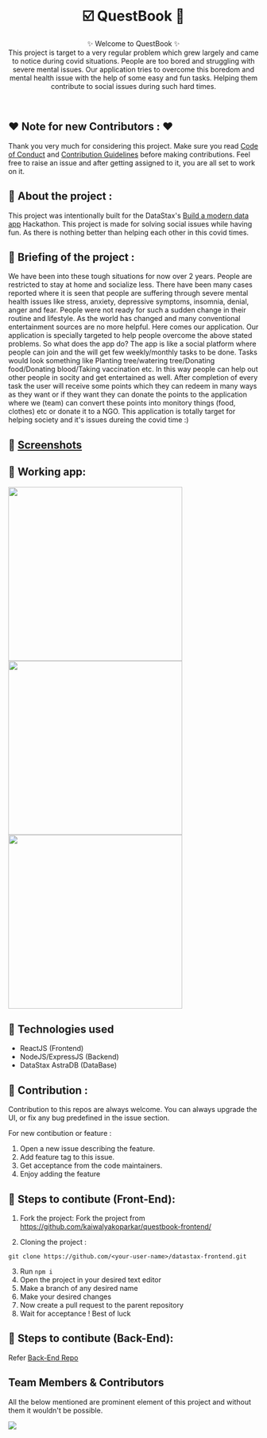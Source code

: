 <h1 align="center">
   ☑️ QuestBook 🤗
</h1>

<p align="center">
    ✨ Welcome to QuestBook ✨ <br />
    This project is target to a very regular problem which grew largely and came to notice during covid situations. People are too bored and struggling with severe mental issues. Our application tries to overcome this boredom and mental health issue with the help of some easy and fun tasks. Helping them contribute to social issues during such hard times.
</p>
<br />


## ❤️ Note for new Contributors : ❤️

Thank you very much for considering this project. Make sure you read [Code of Conduct](CODE_OF_CONDUCT.md) and [Contribution Guidelines](CONTRIBUTING.md) before making contributions. Feel free to raise an issue and after getting assigned to it, you are all set to work on it.
## 📌 About the project :
This project was intentionally built for the DataStax's [Build a modern data app](https://buildamoderndataapp.com/) Hackathon. This project is made for solving social issues while having fun. As there is nothing better than helping each other in this covid times.

## 📌 Briefing of the project :
We have been into these tough situations for now over 2 years. People are restricted to stay at home and socialize less. There have been many cases reported where it is seen that people are suffering through severe mental health issues like stress, anxiety, depressive symptoms, insomnia, denial, anger and fear. People were not ready for such a sudden change in their routine and lifestyle. As the world has changed and many conventional entertainment sources are no more helpful. Here comes our application. Our application is specially targeted to help people overcome the above stated problems. So what does the app do? The app is like a social platform where people can join and the will get few weekly/monthly tasks to be done. Tasks would look something like Planting tree/watering tree/Donating food/Donating blood/Taking vaccination etc. In this way people can help out other people in socity and get entertained as well. After completion of every task the user will receive some points which they can redeem in many ways as they want or if they want they can donate the points to the application where we (team) can convert these points into monitory things (food, clothes) etc or donate it to a NGO. This application is totally target for helping society and it's issues dureing the covid time :)

## 📌 [Screenshots](/assets/Screenshots)


## 🚩 Working app:

  <div class = "row">
     <div class = "column">
        <img src = "https://i.imgur.com/KriSVC6.png" height = "350px">
      </div>
      <div class = "column">
        <img src = "https://i.imgur.com/LzwWNlt.png" height = "350px">
      </div>
      <div class = "column">
        <img src = "https://i.imgur.com/MNJXfXi.png" height = "350px">
      </div>
  </div>


## 📌 Technologies used
- ReactJS (Frontend)
- NodeJS/ExpressJS (Backend)
- DataStax AstraDB (DataBase)

## 📌 Contribution :

Contribution to this repos are always welcome. You can always upgrade the UI, or fix any bug predefined in the issue section.

For new contibution or feature : 

1. Open a new issue describing the feature.
2. Add feature tag to this issue.
3. Get acceptance from the code maintainers.
4. Enjoy adding the feature

## 📌 Steps to contibute (Front-End):

1. Fork the project:
Fork the project from https://github.com/kaiwalyakoparkar/questbook-frontend/

2. Cloning the project :
```git
git clone https://github.com/<your-user-name>/datastax-frontend.git
```
3. Run `npm i`
4. Open the project in your desired text editor
5. Make a branch of any desired name
6. Make your desired changes
7. Now create a pull request to the parent repository
8. Wait for acceptance ! Best of luck

## 📌 Steps to contibute (Back-End):
Refer [Back-End Repo](https://github.com/kaiwalyakoparkar/questbook-backend/)

## Team Members & Contributors
All the below mentioned are prominent element of this project and without them it wouldn't be possible.

<a href="https://github.com/kaiwalyakoparkar/questbook-frontend/graphs/contributors">
  <img src="https://contrib.rocks/image?repo=kaiwalyakoparkar/questbook-frontend" />
</a>
